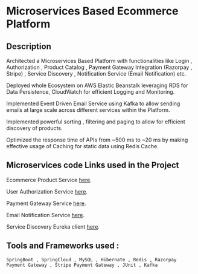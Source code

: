 # Microservices Based Ecommerce Platform

## Description
Architected a Microservices Based Platform with functionalities like Login , Authorization , Product Catalog , Payment Gateway Integration (Razorpay , Stripe) , Service Discovery , Notification Service (Email Notification) etc.

Deployed whole Ecosystem on AWS Elastic Beanstalk leveraging RDS for Data Persistence, CloudWatch for efficient Logging and Monitoring.

Implemented Event Driven Email Service using Kafka to allow sending emails at large scale across different services within the Platform.

Implemented powerful sorting , filtering and paging to allow for efficient discovery of products.

Optimized the response time of APIs from ~500 ms to ~20 ms by making effective usage of Caching for static data using Redis Cache.


## Microservices code Links used in the Project
Ecommerce Product Service [here](https://github.com/Arjun02bhosale/EcommersProductService).

User Authorization Service [here](https://github.com/Arjun02bhosale/authentication-service).

Payment Gateway Service [here](https://github.com/Arjun02bhosale/PaymentGatewayMicroservice).

Email Notification Service [here](https://github.com/Arjun02bhosale/EmailService).

Service Discovery Eureka client [here](https://github.com/Arjun02bhosale/ServiceDiscoveryClient).

## Tools and Frameworks used :
    SpringBoot , SpringCloud , MySQL , Hibernate , Redis , Razorpay Payment Gateway , Stripe Payment Gateway , JUnit , Kafka 

